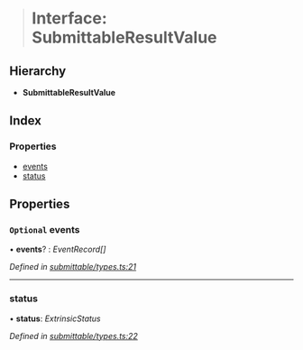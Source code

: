 > # Interface: SubmittableResultValue

## Hierarchy

* **SubmittableResultValue**

## Index

### Properties

* [events](_submittable_types_.submittableresultvalue.md#optional-events)
* [status](_submittable_types_.submittableresultvalue.md#status)

## Properties

### `Optional` events

• **events**? : *EventRecord[]*

*Defined in [submittable/types.ts:21](https://github.com/polkadot-js/api/blob/630b831/packages/api/src/submittable/types.ts#L21)*

___

###  status

• **status**: *ExtrinsicStatus*

*Defined in [submittable/types.ts:22](https://github.com/polkadot-js/api/blob/630b831/packages/api/src/submittable/types.ts#L22)*